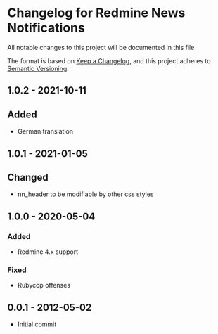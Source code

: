# Changelog for Redmine News Notifications

All notable changes to this project will be documented in this file.

The format is based on [Keep a Changelog](https://keepachangelog.com/en/1.0.0/),
and this project adheres to [Semantic Versioning](https://semver.org/spec/v2.0.0.html).

## 1.0.2 - 2021-10-11

## Added

* German translation

## 1.0.1 - 2021-01-05

## Changed

* nn_header to be modifiable by other css styles

## 1.0.0 - 2020-05-04

### Added

* Redmine 4.x support

### Fixed

* Rubycop offenses

## 0.0.1 - 2012-05-02

* Initial commit
